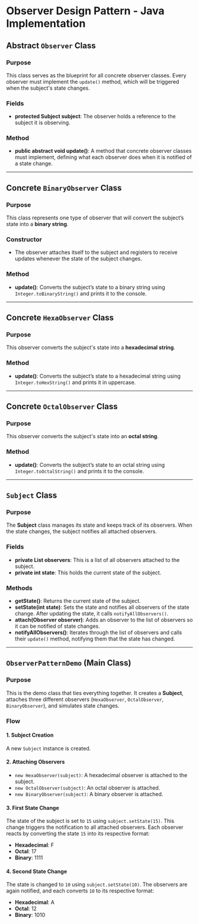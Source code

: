 # Observer Design Pattern - Java Implementation

## Abstract `Observer` Class

### Purpose
This class serves as the blueprint for all concrete observer classes. Every observer must implement the `update()` method, which will be triggered when the subject's state changes.

### Fields
- **protected Subject subject**: The observer holds a reference to the subject it is observing.

### Method
- **public abstract void update()**: A method that concrete observer classes must implement, defining what each observer does when it is notified of a state change.

---

## Concrete `BinaryObserver` Class

### Purpose
This class represents one type of observer that will convert the subject’s state into a **binary string**.

### Constructor
- The observer attaches itself to the subject and registers to receive updates whenever the state of the subject changes.

### Method
- **update()**: Converts the subject’s state to a binary string using `Integer.toBinaryString()` and prints it to the console.

---

## Concrete `HexaObserver` Class

### Purpose
This observer converts the subject's state into a **hexadecimal string**.

### Method
- **update()**: Converts the subject’s state to a hexadecimal string using `Integer.toHexString()` and prints it in uppercase.

---

## Concrete `OctalObserver` Class

### Purpose
This observer converts the subject's state into an **octal string**.

### Method
- **update()**: Converts the subject’s state to an octal string using `Integer.toOctalString()` and prints it to the console.

---

## `Subject` Class

### Purpose
The **Subject** class manages its state and keeps track of its observers. When the state changes, the subject notifies all attached observers.

### Fields
- **private List<Observer> observers**: This is a list of all observers attached to the subject.
- **private int state**: This holds the current state of the subject.

### Methods
- **getState()**: Returns the current state of the subject.
- **setState(int state)**: Sets the state and notifies all observers of the state change. After updating the state, it calls `notifyAllObservers()`.
- **attach(Observer observer)**: Adds an observer to the list of observers so it can be notified of state changes.
- **notifyAllObservers()**: Iterates through the list of observers and calls their `update()` method, notifying them that the state has changed.

---

## `ObserverPatternDemo` (Main Class)

### Purpose
This is the demo class that ties everything together. It creates a **Subject**, attaches three different observers (`HexaObserver`, `OctalObserver`, `BinaryObserver`), and simulates state changes.

### Flow

#### 1. **Subject Creation**
A new `Subject` instance is created.

#### 2. **Attaching Observers**
- `new HexaObserver(subject)`: A hexadecimal observer is attached to the subject.
- `new OctalObserver(subject)`: An octal observer is attached.
- `new BinaryObserver(subject)`: A binary observer is attached.

#### 3. **First State Change**
The state of the subject is set to `15` using `subject.setState(15)`. This change triggers the notification to all attached observers. Each observer reacts by converting the state `15` into its respective format:
- **Hexadecimal**: F
- **Octal**: 17
- **Binary**: 1111

#### 4. **Second State Change**
The state is changed to `10` using `subject.setState(10)`. The observers are again notified, and each converts `10` to its respective format:
- **Hexadecimal**: A
- **Octal**: 12
- **Binary**: 1010



